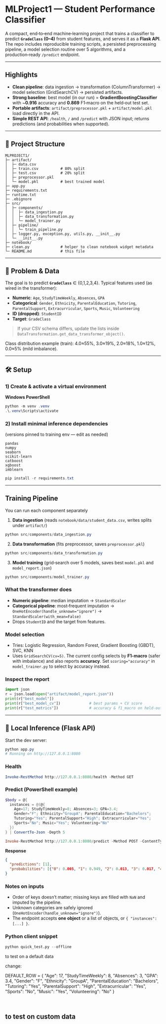 # MLProject1 — Student Performance Classifier

A compact, end‑to‑end machine‑learning project that trains a classifier to predict **`GradeClass` (0–4)** from student features, and serves it as a **Flask API**. The repo includes reproducible training scripts, a persisted preprocessing pipeline, a model selection routine over 5 algorithms, and a production‑ready `/predict` endpoint.

---

## Highlights

* **Clean pipeline**: data ingestion → transformation (ColumnTransformer) → model selection (GridSearchCV) → persisted artifacts.
* **Strong baseline**: best model (in our run) = **GradientBoostingClassifier** with \~**0.916** accuracy and **0.869** F1‑macro on the held‑out test set.
* **Portable artifacts**: `artifact/preprocessor.pkl` + `artifact/model.pkl` load directly in the API.
* **Simple REST API**: `/health`, `/` and `/predict` with JSON input; returns predictions (and probabilities when supported).
---

## 📁 Project Structure

```
MLPROJECT1/
├─ artifact/
│  ├─ data.csv         
│  ├─ train.csv          # 80% split
│  ├─ test.csv           # 20% split
│  ├─ preprocessor.pkl   
│  └─ model.pkl          # best trained model
├─ app.py               
├─ requirements.txt 
├─ runtime.txt        
├─ .ebignore            
├─ src/
│  ├─ components/
│  │  ├─ data_ingestion.py
│  │  ├─ data_transformation.py
│  │  └─ model_trainer.py
│  ├─ pipeline/
│  │  └─ train_pipeline.py    
│  ├─ logger.py, exception.py, utils.py, __init__.py
│  └─ __init__.py
├─ notebook/            
├─ clean.py              # helper to clean notebook widget metadata
└─ README.md             # this file
```

---

## 🧠 Problem & Data

The goal is to predict **`GradeClass`** ∈ {0,1,2,3,4}. Typical features used (as wired in the transformer):

* **Numeric**: `Age`, `StudyTimeWeekly`, `Absences`, `GPA`
* **Categorical**: `Gender`, `Ethnicity`, `ParentalEducation`, `Tutoring`, `ParentalSupport`, `Extracurricular`, `Sports`, `Music`, `Volunteering`
* **ID (dropped)**: `StudentID`
* **Target**: `GradeClass`

> If your CSV schema differs, update the lists inside `DataTransformation.get_data_transformer_object()`.

Class distribution example (train): 4.0≈55%, 3.0≈19%, 2.0≈18%, 1.0≈12%, 0.0≈5% (mild imbalance).

---

## 🛠️ Setup

### 1) Create & activate a virtual environment

**Windows PowerShell**

```powershell
python -m venv .venv
.\.venv\Scripts\activate
```

### 2) Install minimal inference dependencies

(versions pinned to training env — edit as needed)

```text
pandas
numpy
seaborn
scikit-learn
catboost
xgboost
imblearn
```

```powershell
pip install -r requirements.txt
```


---

## Training Pipeline

You can run each component separately


1. **Data ingestion** (reads `notebook/data/student_data.csv`, writes splits under `artifact/`)

```powershell
python src/components/data_ingestion.py
```

2. **Data transformation** (fits preprocessor, saves `preprocessor.pkl`)

```powershell
python src/components/data_transformation.py
```

3. **Model training** (grid‑search over 5 models, saves best `model.pkl` and `model_report.json`)

```powershell
python src/components/model_trainer.py
```


### What the transformer does

* **Numeric pipeline**: median imputation → `StandardScaler`
* **Categorical pipeline**: most‑frequent imputation → `OneHotEncoder(handle_unknown="ignore")` → `StandardScaler(with_mean=False)`
* Drops `StudentID` and the target from features.

### Model selection

* Tries: Logistic Regression, Random Forest, Gradient Boosting (GBDT), SVC, KNN
* Uses `GridSearchCV(cv=5)`. The current config selects by **F1‑macro** (safer with imbalance) and also reports **accuracy**. Set `scoring="accuracy"` in `model_trainer.py` to select by accuracy instead.

### Inspect the report

```python
import json
r = json.load(open("artifact/model_report.json"))
print(r["best_model"])               
print(r["best_model_cv"])             # best params + CV score
print(r["test_metrics"])              # accuracy & f1_macro on held‑out test
```

---

## 🚀 Local Inference (Flask API)

Start the dev server:

```powershell
python app.py
# Running on http://127.0.0.1:8080
```

### Health

```powershell
Invoke-RestMethod http://127.0.0.1:8080/health -Method GET
```

### Predict (PowerShell example)

```powershell
$body = @{
  instances = @(@{
    Age=17; StudyTimeWeekly=8; Absences=3; GPA=3.4;
    Gender="F"; Ethnicity="GroupA"; ParentalEducation="Bachelors";
    Tutoring="Yes"; ParentalSupport="High"; Extracurricular="Yes";
    Sports="No"; Music="Yes"; Volunteering="No"
  })
} | ConvertTo-Json -Depth 5

Invoke-RestMethod http://127.0.0.1:8080/predict -Method POST -ContentType "application/json" -Body $body
```

**Response**

```json
{
  "predictions": [1],
  "probabilities": [{"0": 0.005, "1": 0.949, "2": 0.013, "3": 0.017, "4": 0.015}]
}
```

### Notes on inputs

* Order of keys doesn’t matter; missing keys are filled with `NaN` and imputed by the pipeline.
* Unknown categories are safely ignored (`OneHotEncoder(handle_unknown="ignore")`).
* The endpoint accepts **one object** or a list of objects, or `{ "instances": [...] }`.

### Python client snippet

```python
python quick_test.py --offline
```

to test on a default data <br>

change: <br>

DEFAULT_ROW = {
    "Age": 17, "StudyTimeWeekly": 8, "Absences": 3, "GPA": 3.4,
    "Gender": "F", "Ethnicity": "GroupA", "ParentalEducation": "Bachelors",
    "Tutoring": "Yes", "ParentalSupport": "High", "Extracurricular": "Yes",
    "Sports": "No", "Music": "Yes", "Volunteering": "No"
}

<br>

to test on custom data
---